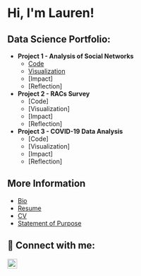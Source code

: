 <h1>Hi, I'm Lauren! <br/><a></a></h1>

<h2>Data Science Portfolio:</h2>

- <b>Project 1 -  Analysis of Social Networks </b>
  - [Code](https://github.com/LaurenFowler2/ERGMs_Project/tree/main)
  - [Visualization](https://github.com/LaurenFowler2/ERGM_Vis)
  - [Impact]
  - [Reflection]
- <b>Project 2 - RACs Survey </b>
  - [Code]
  - [Visualization]
  - [Impact]
  - [Reflection]
- <b>Project 3 - COVID-19 Data Analysis</b>
  - [Code]
  - [Visualization]
  - [Impact]
  - [Reflection]

<h2>More Information</h2>

- [Bio](https://www.youtube.com/watch?v=a83ASGn_V_s)
- [Resume](https://www.youtube.com/watch?v=uHy3oM7NnoU)
- [CV](https://www.youtube.com/watch?v=N-L9hklSlNk)
- [Statement of Purpose](https://www.youtube.com/watch?v=OfvdQeh79s0)

<h2> 🤳 Connect with me:</h2>

[<img align="left" alt="LaurenFowler | LinkedIn" width="22px" src="https://cdn.jsdelivr.net/npm/simple-icons@v3/icons/linkedin.svg" />][linkedin]

[linkedin]: https://www.linkedin.com/in/lauren-fowler-40441b204/

